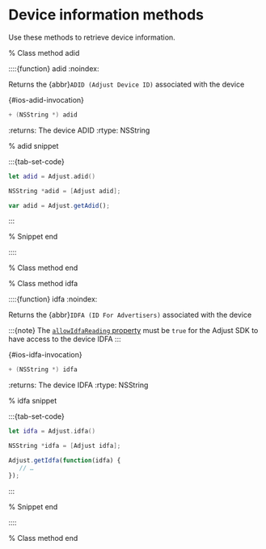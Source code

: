 # Device information methods

Use these methods to retrieve device information.

% Class method adid

::::{function} adid
:noindex:

Returns the {abbr}`ADID (Adjust Device ID)` associated with the device

{#ios-adid-invocation}
```objective-c
+ (NSString *) adid
```

:returns: The device ADID
:rtype: NSString

% adid snippet

:::{tab-set-code}

```swift
let adid = Adjust.adid()
```

```objective-c
NSString *adid = [Adjust adid];
```

```javascript
var adid = Adjust.getAdid();
```

:::

% Snippet end

::::

% Class method end

% Class method idfa

::::{function} idfa
:noindex:

Returns the {abbr}`IDFA (ID For Advertisers)` associated with the device

:::{note}
The [`allowIdfaReading` property](#ios-setallowidfareading-invocation) must be `true` for the Adjust SDK to have access to the device IDFA
:::

{#ios-idfa-invocation}
```objective-c
+ (NSString *) idfa
```

:returns: The device IDFA
:rtype: NSString

% idfa snippet

:::{tab-set-code}

```swift
let idfa = Adjust.idfa()
```

```objective-c
NSString *idfa = [Adjust idfa];
```

```javascript
Adjust.getIdfa(function(idfa) {
   // …
});
```

:::

% Snippet end

::::

% Class method end
